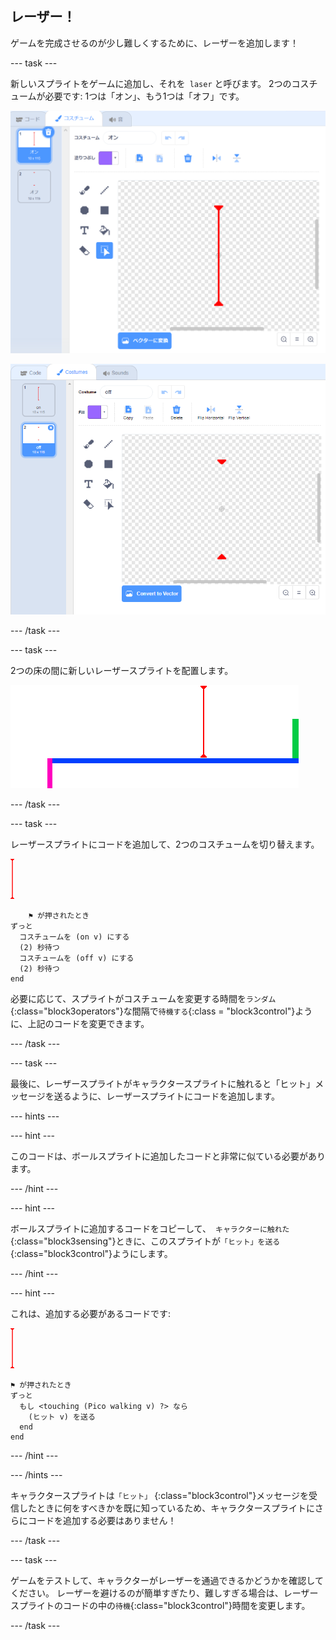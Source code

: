 ## レーザー！

ゲームを完成させるのが少し難しくするために、レーザーを追加します！

\--- task \---

新しいスプライトをゲームに追加し、それを` laser` と呼びます。 2つのコスチュームが必要です: 1つは「オン」、もう1つは「オフ」です。

![スクリーンショット](images/dodge-lasers-costume1.png)

![スクリーンショット](images/dodge-lasers-costume2.png)

\--- /task \---

\--- task \---

2つの床の間に新しいレーザースプライトを配置します。

![スクリーンショット](images/dodge-lasers-position.png)

\--- /task \---

\--- task \---

レーザースプライトにコードを追加して、2つのコスチュームを切り替えます。

![レーザースプライト](images/laser_sprite.png)

```blocks3
    ⚑ が押されたとき
ずっと 
  コスチュームを (on v) にする
  (2) 秒待つ
  コスチュームを (off v) にする
  (2) 秒待つ
end
```

必要に応じて、スプライトがコスチュームを変更する時間を`ランダム` {:class="block3operators"}な間隔で`待機する`{:class = "block3control"}ように、上記のコードを変更できます。

\--- /task \---

\--- task \---

最後に、レーザースプライトがキャラクタースプライトに触れると「ヒット」メッセージを送るように、レーザースプライトにコードを追加します。

\--- hints \---

\--- hint \---

このコードは、ボールスプライトに追加したコードと非常に似ている必要があります。

\--- /hint \---

\--- hint \---

ボールスプライトに追加するコードをコピーして、` キャラクターに触れた` {:class="block3sensing"}ときに、このスプライトが`「ヒット」を送る` {:class="block3control"}ようにします。

\--- /hint \---

\--- hint \---

これは、追加する必要があるコードです:

![レーザースプライト](images/laser_sprite.png)

```blocks3
⚑ が押されたとき
ずっと 
  もし <touching (Pico walking v) ?> なら 
    (ヒット v) を送る
  end
end
```

\--- /hint \---

\--- /hints \---

キャラクタースプライトは`「ヒット」` {:class="block3control"}メッセージを受信したときに何をすべきかを既に知っているため、キャラクタースプライトにさらにコードを追加する必要はありません！

\--- /task \---

\--- task \---

ゲームをテストして、キャラクターがレーザーを通過できるかどうかを確認してください。 レーザーを避けるのが簡単すぎたり、難しすぎる場合は、レーザースプライトのコードの中の`待機`{:class="block3control"}時間を変更します。

\--- /task \---